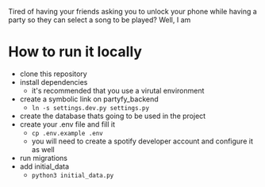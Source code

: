 Tired of having your friends asking you to unlock your phone while having a party so they can select a song to be played? Well, I am

# How to run it locally
- clone this repository
- install dependencies
    - it's recommended that you use a virutal environment
- create a symbolic link on partyfy_backend
    - `ln -s settings.dev.py settings.py`
- create the database thats going to be used in the project
- create your .env file and fill it
    - `cp .env.example .env`
    - you will need to create a spotify developer account and configure it as well
- run migrations
- add initial_data
    - `python3 initial_data.py`
